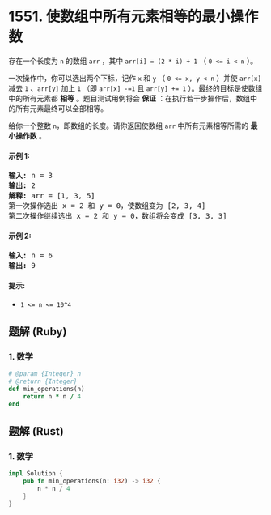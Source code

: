 # 1551. 使数组中所有元素相等的最小操作数
存在一个长度为 `n` 的数组 `arr` ，其中 `arr[i] = (2 * i) + 1` （ `0 <= i < n` ）。

一次操作中，你可以选出两个下标，记作 `x` 和 `y` （ `0 <= x, y < n` ）并使 `arr[x]` 减去 `1` 、`arr[y]` 加上 `1` （即 `arr[x] -=1` 且 `arr[y] += 1` ）。最终的目标是使数组中的所有元素都 **相等** 。题目测试用例将会 **保证** ：在执行若干步操作后，数组中的所有元素最终可以全部相等。

给你一个整数 `n`，即数组的长度。请你返回使数组 `arr` 中所有元素相等所需的 **最小操作数** 。

#### 示例 1:
<pre>
<b>输入:</b> n = 3
<b>输出:</b> 2
<b>解释:</b> arr = [1, 3, 5]
第一次操作选出 x = 2 和 y = 0，使数组变为 [2, 3, 4]
第二次操作继续选出 x = 2 和 y = 0，数组将会变成 [3, 3, 3]
</pre>

#### 示例 2:
<pre>
<b>输入:</b> n = 6
<b>输出:</b> 9
</pre>

#### 提示:
* `1 <= n <= 10^4`

## 题解 (Ruby)

### 1. 数学
```Ruby
# @param {Integer} n
# @return {Integer}
def min_operations(n)
    return n * n / 4
end
```

## 题解 (Rust)

### 1. 数学
```Rust
impl Solution {
    pub fn min_operations(n: i32) -> i32 {
        n * n / 4
    }
}
```
